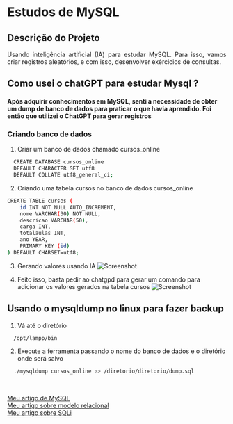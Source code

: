 # Estudos de MySQL
## Descrição do Projeto
<p align="justify"> Usando inteligência artificial (IA) para estudar MySQL. Para isso, vamos criar registros aleatórios, e com isso, desenvolver exércicios de consultas.  </p>

## Como usei o chatGPT para estudar Mysql ?

#### Após adquirir conhecimentos em MySQL, senti a necessidade de obter um dump de banco de dados para praticar o que havia aprendido. Foi então que utilizei o ChatGPT para gerar registros
### Criando banco de dados 

1. Criar um banco de dados chamado cursos_online
```bash
  CREATE DATABASE cursos_online
  DEFAULT CHARACTER SET utf8
  DEFAULT COLLATE utf8_general_ci;
```
2. Criando uma tabela cursos no banco de dados cursos_online
```bash
CREATE TABLE cursos (
    id INT NOT NULL AUTO_INCREMENT,
    nome VARCHAR(30) NOT NULL,
    descricao VARCHAR(50),
    carga INT,
    totalaulas INT,
    ano YEAR,
    PRIMARY KEY (id)
) DEFAULT CHARSET=utf8;
```
3. Gerando valores usando IA 
![Screenshot](https://github.com/robertocoliver/mysql/assets/102238044/0d222e75-d6a6-4391-8ca9-495095a23647)

4. Feito isso, basta pedir ao chatgpd para gerar um comando para adicionar os valores gerados na tabela cursos 
![Screenshot](https://github.com/robertocoliver/mysql/assets/102238044/23cd6c2d-ac01-45f0-a621-d0e2e7b680af)


## Usando o mysqldump no linux para fazer backup
1. Vá até o diretório
```bash
  /opt/lampp/bin
```   
2. Execute a ferramenta passando o nome do banco de dados e o diretório onde será salvo
```bash
  ./mysqldump cursos_online >> /diretorio/diretorio/dump.sql
```


<br />

[Meu artigo de MySQL](https://medium.com/@robertocoliver/mysql-15fd5f6834f3)<br />
[Meu artigo sobre modelo relacional](https://medium.com/@robertocoliver/modelo-relacional-f3b92d95a11f)<br />
[Meu artigo sobre SQLi ](https://medium.com/@robertocoliver/sql-injection-b%C3%A1sico-81f9398a0cff)<br />
